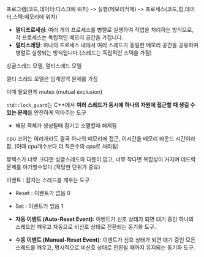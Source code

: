 프로그램(코드,데이터:디스크에 위치) -> 실행(메모리적제) 
-> 프로세스(코드,힙,데이터,스텍:메모리에 위치)

- **멀티프로세싱**: 여러 개의 프로세스를 병렬로 실행하여 작업을 처리하는 방식으로, 각 프로세스는 독립적인 메모리 공간을 가집니다.
- **멀티스레딩**: 하나의 프로세스 내에서 여러 스레드가 동일한 메모리 공간을 공유하며 병렬로 실행되는 방식입니다.(스레드는 독립적인 스텍을 가짐)


싱글스레드 모델, 멀티스레드 모델

멀티 스레드 모델은 임계영역 문제를 가짐

이때 필요한게 mutex (mutual exclusion)


`std::lock_guard`는 C++에서 **여러 스레드가 동시에 하나의 자원에 접근할 때 생길 수 있는 문제**를 안전하게 막아주는 도구 
- 해당 객체가 생성될때 잠기고 소멸할때 해제됨

cpu 코어는 여러개라도 결국 하나의 메모리에 접근, 이시간을 메모리 바운드 시간이라함, (이때 cpu개수보다 더 적은수의 cpu로 처리됨)

뮤텍스가 너무 크다면 싱글스레드와 다름이 없고, 너무 작다면 복잡성이 커지며 데드락 문제를 야기할수있다.(적당한 단위가 중요)


이벤트 : 잠자는 스레드를 깨우는 도구
- Reset : 이벤트가 없음 0
- Set : 이벤트가 있음 1

- **자동 이벤트 (Auto-Reset Event)**: 이벤트가 신호 상태가 되면 대기 중인 하나의 스레드만 깨우고 자동으로 비신호 상태로 전환되는 동기화 도구.
- **수동 이벤트 (Manual-Reset Event)**: 이벤트가 신호 상태가 되면 대기 중인 모든 스레드를 깨우고, 명시적으로 비신호 상태로 전환될 때까지 유지되는 동기화 도구.

